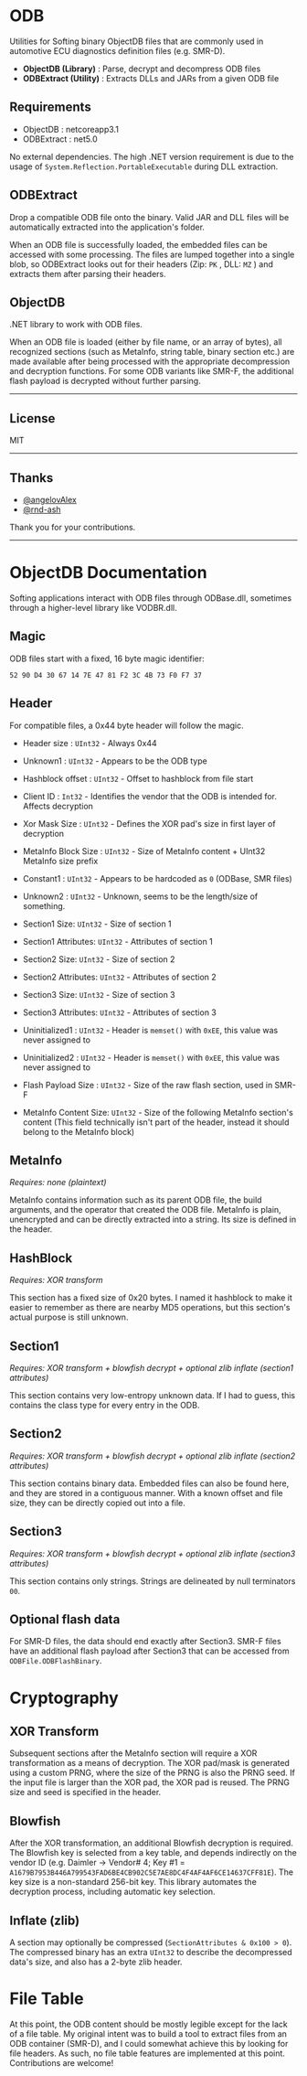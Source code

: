# ODB

Utilities for Softing binary ObjectDB files that are commonly used in automotive ECU diagnostics definition files (e.g. SMR-D). 

- **ObjectDB (Library)** : Parse, decrypt and decompress ODB files
- **ODBExtract (Utility)** : Extracts DLLs and JARs from a given ODB file

## Requirements

- ObjectDB : netcoreapp3.1
- ODBExtract : net5.0

No external dependencies. The high .NET version requirement is due to the usage of `System.Reflection.PortableExecutable` during DLL extraction.

## ODBExtract

Drop a compatible ODB file onto the binary. Valid JAR and DLL files will be automatically extracted into the application's folder.

When an ODB file is successfully loaded, the embedded files can be accessed with some processing. The files are lumped together into a single blob, so ODBExtract looks out for their headers (Zip: `PK` , DLL: `MZ` ) and extracts them after parsing their headers.

## ObjectDB

.NET library to work with ODB files. 

When an ODB file is loaded (either by file name, or an array of bytes), all recognized sections (such as MetaInfo, string table, binary section etc.) are made available after being processed with the appropriate decompression and decryption functions. For some ODB variants like SMR-F, the additional flash payload is decrypted without further parsing.

---

## License

MIT

---

## Thanks

- [@angelovAlex](https://github.com/angelovAlex)
- [@rnd-ash](https://github.com/rnd-ash)

Thank you for your contributions.

---

# ObjectDB Documentation

Softing applications interact with ODB files through ODBase.dll, sometimes through a higher-level library like VODBR.dll.

## Magic

ODB files start with a fixed, 16 byte magic identifier:

`52 90 D4 30 67 14 7E 47 81 F2 3C 4B 73 F0 F7 37`

## Header

For compatible files, a 0x44 byte header will follow the magic.

- Header size : `UInt32` - Always 0x44
- Unknown1 : `UInt32` - Appears to be the ODB type
- Hashblock offset : `UInt32` - Offset to hashblock from file start
- Client ID : `Int32` - Identifies the vendor that the ODB is intended for. Affects decryption
- Xor Mask Size : `UInt32` - Defines the XOR pad's size in first layer of decryption
- MetaInfo Block Size : `UInt32` - Size of MetaInfo content + UInt32 MetaInfo size prefix
- Constant1 : `UInt32` - Appears to be hardcoded as `0` (ODBase, SMR files)
- Unknown2 : `UInt32` - Unknown, seems to be the length/size of something.
- Section1 Size: `UInt32` - Size of section 1
- Section1 Attributes: `UInt32` - Attributes of section 1
- Section2 Size: `UInt32` - Size of section 2
- Section2 Attributes: `UInt32` - Attributes of section 2
- Section3 Size: `UInt32` - Size of section 3
- Section3 Attributes: `UInt32` - Attributes of section 3
- Uninitialized1 : `UInt32` - Header is `memset()` with `0xEE`, this value was never assigned to
- Uninitialized2 : `UInt32` - Header is `memset()` with `0xEE`, this value was never assigned to
- Flash Payload Size : `UInt32` - Size of the raw flash section, used in SMR-F

- MetaInfo Content Size: `UInt32` - Size of the following MetaInfo section's content (This field technically isn't part of the header, instead it should belong to the MetaInfo block)

## MetaInfo

*Requires: none (plaintext)*

MetaInfo contains information such as its parent ODB file, the build arguments, and the operator that created the ODB file. MetaInfo is plain, unencrypted and can be directly extracted into a string. Its size is defined in the header. 

## HashBlock

*Requires: XOR transform*

This section has a fixed size of 0x20 bytes. I named it hashblock to make it easier to remember as there are nearby MD5 operations, but this section's actual purpose is still unknown.

## Section1

*Requires: XOR transform + blowfish decrypt + optional zlib inflate (section1 attributes)*

This section contains very low-entropy unknown data. If I had to guess, this contains the class type for every entry in the ODB.

## Section2

*Requires: XOR transform + blowfish decrypt + optional zlib inflate (section2 attributes)*

This section contains binary data. Embedded files can also be found here, and they are stored in a contiguous manner. With a known offset and file size, they can be directly copied out into a file.

## Section3

*Requires: XOR transform + blowfish decrypt + optional zlib inflate (section3 attributes)*

This section contains only strings. Strings are delineated by null terminators `00`.

## Optional flash data

For SMR-D files, the data should end exactly after Section3. SMR-F files have an additional flash payload after Section3 that can be accessed from `ODBFile.ODBFlashBinary`.

# Cryptography

## XOR Transform

Subsequent sections after the MetaInfo section will require a XOR transformation as a means of decryption. The XOR pad/mask is generated using a custom PRNG, where the size of the PRNG is also the PRNG seed. If the input file is larger than the XOR pad, the XOR pad is reused. The PRNG size and seed is specified in the header. 

## Blowfish

After the XOR transformation, an additional Blowfish decryption is required. The Blowfish key is selected from a key table, and depends indirectly on the vendor ID (e.g. Dаіmlеr → Vendor# 4; Key #1 = `A1679B7953B446A799543FAD6BE4CB902C5E7AE8DC4F4AF4AF6CE14637CFF81E`). The key size is a non-standard 256-bit key. This library automates the decryption process, including automatic key selection.

## Inflate (zlib)

A section may optionally be compressed (`SectionAttributes & 0x100 > 0`). The compressed binary has an extra `UInt32` to describe the decompressed data's size, and also has a 2-byte zlib header.

# File Table

At this point, the ODB content should be mostly legible except for the lack of a file table. My original intent was to build a tool to extract files from an ODB container (SMR-D), and I could somewhat achieve this by looking for file headers. As such, no file table features are implemented at this point. Contributions are welcome!